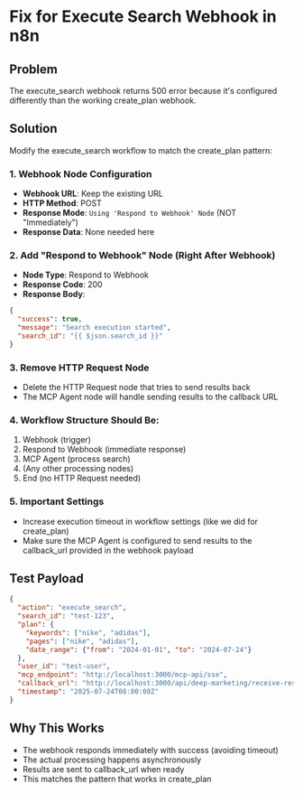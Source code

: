# Fix for Execute Search Webhook in n8n

## Problem
The execute_search webhook returns 500 error because it's configured differently than the working create_plan webhook.

## Solution
Modify the execute_search workflow to match the create_plan pattern:

### 1. Webhook Node Configuration
- **Webhook URL**: Keep the existing URL
- **HTTP Method**: POST
- **Response Mode**: `Using 'Respond to Webhook' Node` (NOT "Immediately")
- **Response Data**: None needed here

### 2. Add "Respond to Webhook" Node (Right After Webhook)
- **Node Type**: Respond to Webhook
- **Response Code**: 200
- **Response Body**: 
```json
{
  "success": true,
  "message": "Search execution started",
  "search_id": "{{ $json.search_id }}"
}
```

### 3. Remove HTTP Request Node
- Delete the HTTP Request node that tries to send results back
- The MCP Agent node will handle sending results to the callback URL

### 4. Workflow Structure Should Be:
1. Webhook (trigger)
2. Respond to Webhook (immediate response)
3. MCP Agent (process search)
4. (Any other processing nodes)
5. End (no HTTP Request needed)

### 5. Important Settings
- Increase execution timeout in workflow settings (like we did for create_plan)
- Make sure the MCP Agent is configured to send results to the callback_url provided in the webhook payload

## Test Payload
```json
{
  "action": "execute_search",
  "search_id": "test-123",
  "plan": {
    "keywords": ["nike", "adidas"],
    "pages": ["nike", "adidas"],
    "date_range": {"from": "2024-01-01", "to": "2024-07-24"}
  },
  "user_id": "test-user",
  "mcp_endpoint": "http://localhost:3000/mcp-api/sse",
  "callback_url": "http://localhost:3000/api/deep-marketing/receive-results",
  "timestamp": "2025-07-24T08:00:00Z"
}
```

## Why This Works
- The webhook responds immediately with success (avoiding timeout)
- The actual processing happens asynchronously
- Results are sent to callback_url when ready
- This matches the pattern that works in create_plan